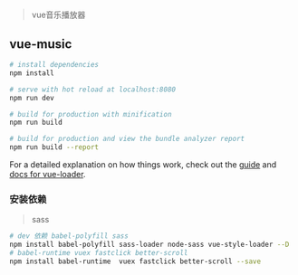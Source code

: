 # 

> vue音乐播放器

## vue-music

``` bash
# install dependencies
npm install

# serve with hot reload at localhost:8080
npm run dev

# build for production with minification
npm run build

# build for production and view the bundle analyzer report
npm run build --report
```

For a detailed explanation on how things work, check out the [guide](http://vuejs-templates.github.io/webpack/) and [docs for vue-loader](http://vuejs.github.io/vue-loader).


### 安装依赖

> sass
```bash
# dev 依赖 babel-polyfill sass
npm install babel-polyfill sass-loader node-sass vue-style-loader --D
# babel-runtime vuex fastclick better-scroll
npm install babel-runtime  vuex fastclick better-scroll --save

```
